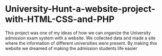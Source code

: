 # University-Hunt-a-website-project-with-HTML-CSS-and-PHP

This project was one of my ideas of how we can organize the University admission exam system with a website. We collected data and made a site where the information of different universities were present. By making this website we dreamed of making the admission students life easier
